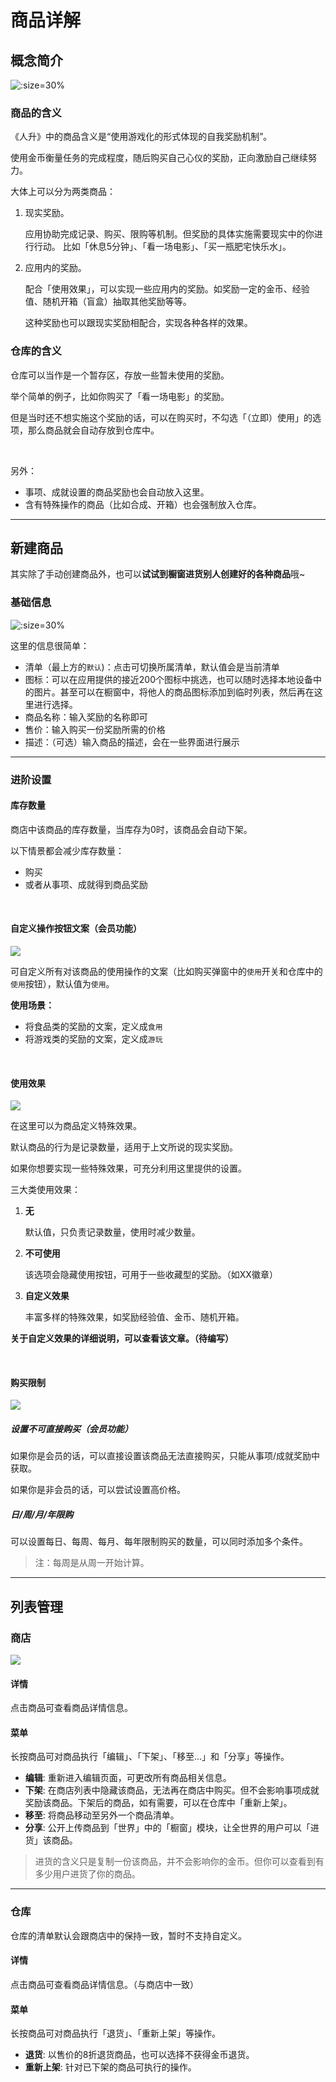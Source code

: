 # 商品详解

## 概念简介

![](_media/shop/shop_00.jpg ':size=30%')

### 商品的含义

《人升》中的商品含义是“使用游戏化的形式体现的自我奖励机制”。

使用金币衡量任务的完成程度，随后购买自己心仪的奖励，正向激励自己继续努力。

大体上可以分为两类商品：

1. 现实奖励。
   
   应用协助完成记录、购买、限购等机制。但奖励的具体实施需要现实中的你进行行动。
   比如「休息5分钟」、「看一场电影」、「买一瓶肥宅快乐水」。

2. 应用内的奖励。
   
   配合「使用效果」，可以实现一些应用内的奖励。如奖励一定的金币、经验值、随机开箱（盲盒）抽取其他奖励等等。

   这种奖励也可以跟现实奖励相配合，实现各种各样的效果。


### 仓库的含义

仓库可以当作是一个暂存区，存放一些暂未使用的奖励。

举个简单的例子，比如你购买了「看一场电影」的奖励。

但是当时还不想实施这个奖励的话，可以在购买时，不勾选「（立即）使用」的选项，那么商品就会自动存放到仓库中。

<br/>

另外：
- 事项、成就设置的商品奖励也会自动放入这里。
- 含有特殊操作的商品（比如合成、开箱）也会强制放入仓库。

---


## 新建商品

其实除了手动创建商品外，也可以**试试到橱窗进货别人创建好的各种商品**哦~

### 基础信息

![](_media/shop/shop_01.jpg ':size=30%')

这里的信息很简单：
- 清单（最上方的`默认`)：点击可切换所属清单，默认值会是当前清单
- 图标：可以在应用提供的接近200个图标中挑选，也可以随时选择本地设备中的图片。甚至可以在橱窗中，将他人的商品图标添加到临时列表，然后再在这里进行选择。
- 商品名称：输入奖励的名称即可
- 售价：输入购买一份奖励所需的价格
- 描述：（可选）输入商品的描述，会在一些界面进行展示

---

### 进阶设置

#### 库存数量

商店中该商品的库存数量，当库存为0时，该商品会自动下架。

以下情景都会减少库存数量：
- 购买
- 或者从事项、成就得到商品奖励

<br />

#### 自定义操作按钮文案（会员功能）

![](_media/shop/shop_02.jpg)

 可自定义所有对该商品的使用操作的文案（比如购买弹窗中的`使用`开关和仓库中的`使用`按钮），默认值为`使用`。

 
 **使用场景：**

 - 将食品类的奖励的文案，定义成`食用`
 - 将游戏类的奖励的文案，定义成`游玩`

<br />

#### 使用效果

![](_media/shop/shop_03.jpg)

在这里可以为商品定义特殊效果。

默认商品的行为是记录数量，适用于上文所说的现实奖励。

如果你想要实现一些特殊效果，可充分利用这里提供的设置。

三大类使用效果：

1. **无**
   
   默认值，只负责记录数量，使用时减少数量。
2. **不可使用**
   
   该选项会隐藏使用按钮，可用于一些收藏型的奖励。（如XX徽章）

3. **自定义效果**
   
   丰富多样的特殊效果，如奖励经验值、金币、随机开箱。

**关于自定义效果的详细说明，可以查看该文章。（待编写）**

<br />

#### 购买限制

![](_media/shop/shop_04.jpg)

##### 设置不可直接购买（会员功能）

如果你是会员的话，可以直接设置该商品无法直接购买，只能从事项/成就奖励中获取。

如果你是非会员的话，可以尝试设置高价格。

##### 日/周/月/年限购

可以设置每日、每周、每月、每年限制购买的数量，可以同时添加多个条件。

> 注：每周是从周一开始计算。


---

## 列表管理

### 商店

![](_media/shop/shop_05.jpg)

#### 详情

点击商品可查看商品详情信息。

#### 菜单

长按商品可对商品执行「编辑」、「下架」、「移至...」和「分享」等操作。

- **编辑**: 重新进入编辑页面，可更改所有商品相关信息。
- **下架**: 在商店列表中隐藏该商品，无法再在商店中购买。但不会影响事项成就奖励该商品。下架后的商品，如有需要，可以在仓库中「重新上架」。
- **移至**: 将商品移动至另外一个商品清单。
- **分享**: 公开上传商品到「世界」中的「橱窗」模块，让全世界的用户可以「进货」该商品。

> 进货的含义只是复制一份该商品，并不会影响你的金币。但你可以查看到有多少用户进货了你的商品。

---

### 仓库

仓库的清单默认会跟商店中的保持一致，暂时不支持自定义。

#### 详情

点击商品可查看商品详情信息。（与商店中一致）

#### 菜单

长按商品可对商品执行「退货」、「重新上架」等操作。

- **退货**: 以售价的8折退货商品，也可以选择不获得金币退货。
- **重新上架**: 针对已下架的商品可执行的操作。
